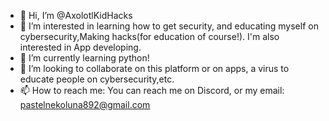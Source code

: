 - 👋 Hi, I’m @AxolotlKidHacks
- 👀 I’m interested in learning how to get security, and educating myself on cybersecurity,Making hacks(for education of course!). I'm also interested in App developing.
- 🌱 I’m currently learning python!
- 💞️ I’m looking to collaborate on this platform or on apps, a virus to educate people on cybersecurity,etc.
- 📫 How to reach me: You can reach me on Discord, or my email: pastelnekoluna892@gmail.com

<!---
AxolotlKidHacks/AxolotlKidHacks is a ✨ special ✨ repository because its `README.md` (this file) appears on your GitHub profile.
You can click the Preview link to take a look at your changes.
--->
